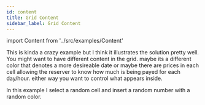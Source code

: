 ```yaml
---
id: content
title: Grid Content
sidebar_label: Grid Content
---
```


import Content from '../src/examples/Content'

This is kinda a crazy example but I think it illustrates the solution pretty well. 
You might want to have different content in the grid. maybe its a different color that denotes a more desireable date or maybe there are prices in each cell allowing the reserver to know how much is being payed for each day/hour. either way you want to control what appears inside. 

In this example I select a random cell and insert a random number with a random color.

<Content />


```jsx file=../src/examples/Content.js
```

